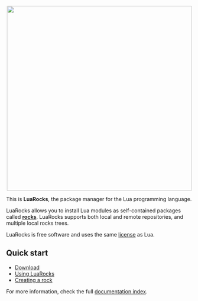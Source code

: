 <p align="center"><img src="http://luarocks.github.io/luarocks/luarocks.png" width="500px"/></p>

This is **LuaRocks**, the package manager for the Lua programming language.

LuaRocks allows you to install Lua modules as self-contained packages called
**[rocks](types_of_rocks.md)**. LuaRocks supports both local and remote
repositories, and multiple local rocks trees.

LuaRocks is free software and uses the same [license](license.md) as Lua.

## Quick start

* [Download](download.md)
* [Using LuaRocks](using_luarocks.md)
* [Creating a rock](creating_a_rock.md)

For more information, check the full [documentation index](index.md).
